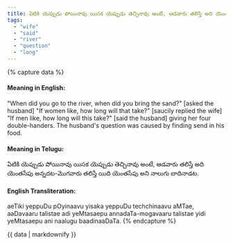 ```yaml
---
title: ఏటికి యెప్పుడు పోయినావు యిసక యెప్పుడు తెచ్చినావు అంటే, ఆడవారు తలిస్తే అది యెంతసేపు అన్నదట-మొగవారు తలిస్తే యిది యెంతసేపు అని నాలుగు బాదినాడట.
tags:
  - "wife"
  - "said"
  - "river"
  - "question"
  - "long"
---
```


{% capture data %}
#### Meaning in English:
"When did you go to the river, when did you bring the sand?" [asked the husband] "If women like, how long will that take?" [saucily replied the wife] "If men like, how long will this take?" [said the husband] giving her four double-handers.
The husband's question was caused by finding send in his food.

#### Meaning in Telugu:
ఏటికి యెప్పుడు పోయినావు యిసక యెప్పుడు తెచ్చినావు అంటే, ఆడవారు తలిస్తే అది యెంతసేపు అన్నదట-మొగవారు తలిస్తే యిది యెంతసేపు అని నాలుగు బాదినాడట.

#### English Transliteration:
aeTiki yeppuDu pOyinaavu yisaka yeppuDu techchinaavu aMTae, aaDavaaru talistae adi yeMtasaepu annadaTa-mogavaaru talistae yidi yeMtasaepu ani naalugu baadinaaDaTa.
{% endcapture %}

{{ data | markdownify }}

